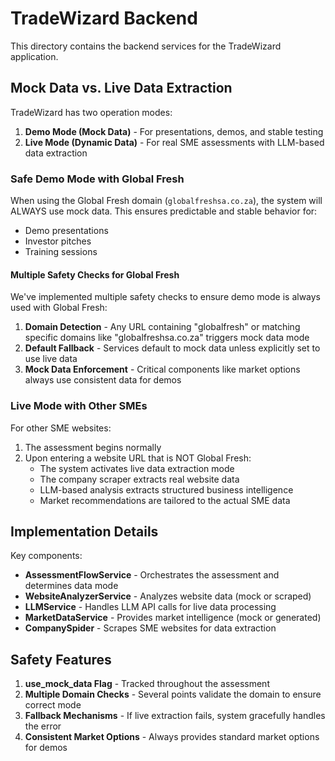 # TradeWizard Backend

This directory contains the backend services for the TradeWizard application.

## Mock Data vs. Live Data Extraction

TradeWizard has two operation modes:

1. **Demo Mode (Mock Data)** - For presentations, demos, and stable testing
2. **Live Mode (Dynamic Data)** - For real SME assessments with LLM-based data extraction

### Safe Demo Mode with Global Fresh

When using the Global Fresh domain (`globalfreshsa.co.za`), the system will ALWAYS use mock data. This ensures predictable and stable behavior for:
- Demo presentations
- Investor pitches
- Training sessions

#### Multiple Safety Checks for Global Fresh

We've implemented multiple safety checks to ensure demo mode is always used with Global Fresh:

1. **Domain Detection** - Any URL containing "globalfresh" or matching specific domains like "globalfreshsa.co.za" triggers mock data mode
2. **Default Fallback** - Services default to mock data unless explicitly set to use live data
3. **Mock Data Enforcement** - Critical components like market options always use consistent data for demos

### Live Mode with Other SMEs

For other SME websites:
1. The assessment begins normally
2. Upon entering a website URL that is NOT Global Fresh:
   - The system activates live data extraction mode
   - The company scraper extracts real website data
   - LLM-based analysis extracts structured business intelligence
   - Market recommendations are tailored to the actual SME data

## Implementation Details

Key components:

- **AssessmentFlowService** - Orchestrates the assessment and determines data mode
- **WebsiteAnalyzerService** - Analyzes website data (mock or scraped)
- **LLMService** - Handles LLM API calls for live data processing
- **MarketDataService** - Provides market intelligence (mock or generated)
- **CompanySpider** - Scrapes SME websites for data extraction

## Safety Features

1. **use_mock_data Flag** - Tracked throughout the assessment
2. **Multiple Domain Checks** - Several points validate the domain to ensure correct mode
3. **Fallback Mechanisms** - If live extraction fails, system gracefully handles the error
4. **Consistent Market Options** - Always provides standard market options for demos 